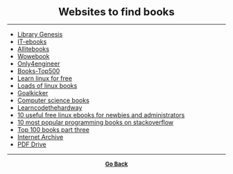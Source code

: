 <p align="center">
  <b>
  <font size="+2">Websites to find books</font>
  </b>
</p>

---

  - [Library Genesis](https://sites.google.com/site/themetalibrary/library-genesis)
  - [IT-ebooks](http://it-ebooks.info/)
  - [Allitebooks](http://www.allitebooks.com/)
  - [Wowebook](http://www.wowebook.co/)
  - [Only4engineer](http://www.only4engineer.com/)
  - [Books-Top500](http://books-top500.blogspot.in/)
  - [Learn linux for free](https://itsfoss.com/learn-linux-for-free/)
  - [Loads of linux books](http://loll.sourceforge.net/linux/links/Documentation/Publications/Books/index.html)
  - [Goalkicker](https://goalkicker.com/)
  - [Computer science books](https://fivebooks.com/best-books/programming-computer-science-ana-bell/)
  - [Learncodethehardway](https://learncodethehardway.org/unix/)
  - [10 useful free linux ebooks for newbies and administrators](https://www.tecmint.com/10-useful-free-linux-ebooks-for-newbies-and-administrators/)
  - [10 most popular programming books on stackoverflow](https://fossbytes.com/10-most-popular-programming-books-on-stackoverflow/)
  - [Top 100 books part three](http://www.catonmat.net/blog/top-100-books-part-three/)
  - [Internet Archive](https://archive.org/)
  - [PDF Drive](https://www.pdfdrive.net/)

---

<p align="center">
  <b>
  <a href="https://gs1293.github.io/resource.html"> <font size="-1">Go Back</font></a>
  </b>
</p>
